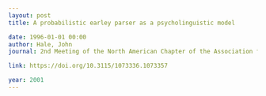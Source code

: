 ```yaml
---
layout: post
title: A probabilistic earley parser as a psycholinguistic model

date: 1996-01-01 00:00
author: Hale, John
journal: 2nd Meeting of the North American Chapter of the Association for Computational Linguistics NAACL 2001

link: https://doi.org/10.3115/1073336.1073357

year: 2001
---
```



